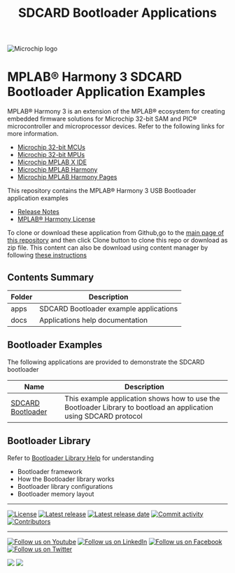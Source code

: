 ﻿---
title: SDCARD Bootloader Applications
has_children: true
has_toc: false
nav_order: 1
---

![Microchip logo](https://raw.githubusercontent.com/wiki/Microchip-MPLAB-Harmony/Microchip-MPLAB-Harmony.github.io/images/microchip_logo.png)

# MPLAB® Harmony 3 SDCARD Bootloader Application Examples

MPLAB® Harmony 3 is an extension of the MPLAB® ecosystem for creating
embedded firmware solutions for Microchip 32-bit SAM and PIC® microcontroller
and microprocessor devices. Refer to the following links for more information.

- [Microchip 32-bit MCUs](https://www.microchip.com/design-centers/32-bit)
- [Microchip 32-bit MPUs](https://www.microchip.com/design-centers/32-bit-mpus)
- [Microchip MPLAB X IDE](https://www.microchip.com/mplab/mplab-x-ide)
- [Microchip MPLAB Harmony](https://www.microchip.com/mplab/mplab-harmony)
- [Microchip MPLAB Harmony Pages](https://microchip-mplab-harmony.github.io/)

This repository contains the MPLAB® Harmony 3 USB Bootloader application examples

- [Release Notes](release_notes.md)
- [MPLAB® Harmony License](mplab_harmony_license.md)

To clone or download these application from Github,go to the [main page of this repository](https://github.com/Microchip-MPLAB-Harmony/bootloader_apps_sdcard) and then click Clone button to clone this repo or download as zip file. This content can also be download using content manager by following [these instructions](https://github.com/Microchip-MPLAB-Harmony/contentmanager/wiki)

## Contents Summary

| Folder     | Description                             |
| ---        | ---                                     |
| apps       | SDCARD Bootloader example applications    |
| docs       | Applications help documentation         |


## Bootloader Examples

The following applications are provided to demonstrate the SDCARD bootloader

| Name                                                 | Description                                                                    |
| ---------                                            | -----------                                                                    |
| [SDCARD Bootloader](apps/sdcard_bootloader/readme.md) | This example application shows how to use the Bootloader Library to bootload an application using SDCARD protocol |


## Bootloader Library

Refer to [Bootloader Library Help](https://microchip-mplab-harmony.github.io/bootloader) for understanding
- Bootloader framework
- How the Bootloader library works
- Bootloader library configurations
- Bootloader memory layout

____

[![License](https://img.shields.io/badge/license-Harmony%20license-orange.svg)](https://github.com/Microchip-MPLAB-Harmony/bootloader_apps_sdcard/blob/master/mplab_harmony_license.md)
[![Latest release](https://img.shields.io/github/release/Microchip-MPLAB-Harmony/bootloader_apps_sdcard.svg)](https://github.com/Microchip-MPLAB-Harmony/bootloader_apps_sdcard/releases/latest)
[![Latest release date](https://img.shields.io/github/release-date/Microchip-MPLAB-Harmony/bootloader_apps_sdcard.svg)](https://github.com/Microchip-MPLAB-Harmony/bootloader_apps_sdcard/releases/latest)
[![Commit activity](https://img.shields.io/github/commit-activity/y/Microchip-MPLAB-Harmony/bootloader_apps_sdcard.svg)](https://github.com/Microchip-MPLAB-Harmony/bootloader_apps_sdcard/graphs/commit-activity)
[![Contributors](https://img.shields.io/github/contributors-anon/Microchip-MPLAB-Harmony/bootloader_apps_sdcard.svg)]()

____

[![Follow us on Youtube](https://img.shields.io/badge/Youtube-Follow%20us%20on%20Youtube-red.svg)](https://www.youtube.com/user/MicrochipTechnology)
[![Follow us on LinkedIn](https://img.shields.io/badge/LinkedIn-Follow%20us%20on%20LinkedIn-blue.svg)](https://www.linkedin.com/company/microchip-technology)
[![Follow us on Facebook](https://img.shields.io/badge/Facebook-Follow%20us%20on%20Facebook-blue.svg)](https://www.facebook.com/microchiptechnology/)
[![Follow us on Twitter](https://img.shields.io/twitter/follow/MicrochipTech.svg?style=social)](https://twitter.com/MicrochipTech)

[![](https://img.shields.io/github/stars/Microchip-MPLAB-Harmony/bootloader_apps_sdcard.svg?style=social)]()
[![](https://img.shields.io/github/watchers/Microchip-MPLAB-Harmony/bootloader_apps_sdcard.svg?style=social)]()


